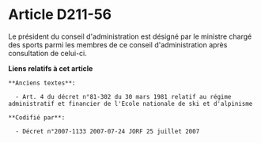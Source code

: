 # Article D211-56

Le président du conseil d'administration est désigné par le ministre chargé des sports parmi les membres de ce conseil
d'administration après consultation de celui-ci.

**Liens relatifs à cet article**

	**Anciens textes**:

	  - Art. 4 du décret n°81-302 du 30 mars 1981 relatif au régime administratif et financier de l'Ecole nationale de ski et d'alpinisme

	**Codifié par**:

	  - Décret n°2007-1133 2007-07-24 JORF 25 juillet 2007
